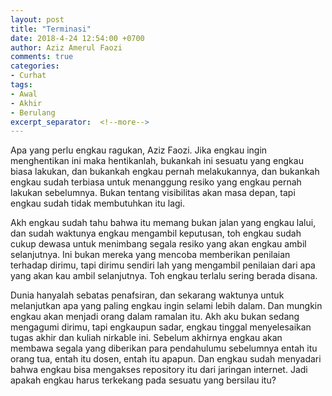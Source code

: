 ```yaml
---
layout: post
title: "Terminasi"
date: 2018-4-24 12:54:00 +0700
author: Aziz Amerul Faozi
comments: true
categories: 
- Curhat
tags:
- Awal
- Akhir
- Berulang
excerpt_separator:  <!--more-->
---
```

Apa yang perlu engkau ragukan, Aziz Faozi. Jika engkau ingin menghentikan ini maka hentikanlah, bukankah ini sesuatu yang engkau biasa lakukan, dan bukankah engkau pernah melakukannya, dan bukankah engkau sudah terbiasa untuk menanggung resiko yang engkau pernah lakukan sebelumnya. Bukan tentang visibilitas akan masa depan, tapi engkau sudah tidak membutuhkan itu lagi. 

Akh engkau sudah tahu bahwa itu memang bukan jalan yang engkau lalui, dan sudah waktunya engkau mengambil keputusan, toh engkau sudah cukup dewasa untuk menimbang segala resiko yang akan engkau ambil selanjutnya. Ini bukan mereka yang mencoba memberikan penilaian terhadap dirimu, tapi dirimu sendiri lah yang mengambil penilaian dari apa yang akan kau ambil selanjutnya. Toh engkau terlalu sering berada disana. 

Dunia hanyalah sebatas penafsiran, dan sekarang waktunya untuk melanjutkan apa yang paling engkau ingin selami lebih dalam. Dan mungkin engkau akan menjadi orang dalam ramalan itu. Akh aku bukan sedang mengagumi dirimu, tapi engkaupun sadar, engkau tinggal menyelesaikan tugas akhir dan kuliah nirkable ini. Sebelum akhirnya engkau akan membawa segala yang diberikan para pendahulumu sebelumnya entah itu orang tua, entah itu dosen, entah itu apapun. Dan engkau sudah menyadari bahwa engkau bisa mengakses repository itu dari jaringan internet. Jadi apakah engkau harus terkekang pada sesuatu yang bersilau itu?